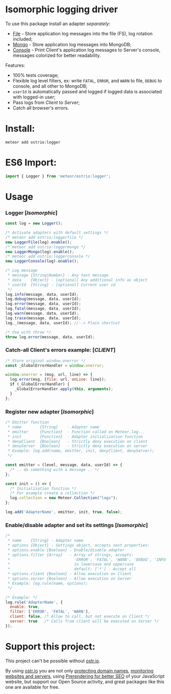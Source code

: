 Isomorphic logging driver
========
To use this package install an adapter *separately*:
 - [File](https://atmospherejs.com/ostrio/loggerfile) - Store application log messages into the file (FS), log rotation included;
 - [Mongo](https://atmospherejs.com/ostrio/loggermongo) - Store application log messages into MongoDB;
 - [Console](https://atmospherejs.com/ostrio/loggerconsole) - Print Client's application log messages to Server's console, messages colorized for better readability.

Features:
 - 100% tests coverage;
 - Flexible log level filters, ex: write `FATAL`, `ERROR`, and `WARN` to file, `DEBUG` to console, and all other to MongoDB;
 - `userId` is automatically passed and logged if logged data is associated with logged-in user;
 - Pass logs from *Client* to *Server*;
 - Catch all browser's errors.

Install:
========
```shell
meteor add ostrio:logger
```

ES6 Import:
========
```jsx
import { Logger } from 'meteor/ostrio:logger';
```

Usage
========
### Logger [*Isomorphic*]
```jsx
const log = new Logger();

/* Activate adapters with default settings */
/* meteor add ostrio:loggerfile */
new LoggerFile(log).enable();
/* meteor add ostrio:loggermongo */
new LoggerMongo(log).enable();
/* meteor add ostrio:loggerconsole */
new LoggerConsole(log).enable();

/* Log message
 * message {String|Number} - Any text message
 * data    {Object} - [optional] Any additional info as object
 * userId  {String} - [optional] Current user id
 */
log.info(message, data, userId);
log.debug(message, data, userId);
log.error(message, data, userId);
log.fatal(message, data, userId);
log.warn(message, data, userId);
log.trace(message, data, userId);
log._(message, data, userId); //--> Plain shortcut

/* Use with throw */
throw log.error(message, data, userId);
```

### Catch-all Client's errors example: [*CLIENT*]
```jsx
/* Store original window.onerror */
const _GlobalErrorHandler = window.onerror;

window.onerror = (msg, url, line) => {
  log.error(msg, {file: url, onLine: line});
  if (_GlobalErrorHandler) {
    _GlobalErrorHandler.apply(this, arguments);
  }
};
```

### Register new adapter [*Isomorphic*]
```jsx
/* Emitter function
 * name        {String}    - Adapter name
 * emitter     {Function}  - Function called on Meteor.log...
 * init        {Function}  - Adapter initialization function
 * denyClient  {Boolean}   - Strictly deny execution on client
 * denyServer  {Boolean}   - Strictly deny execution on server
 * Example: log.add(name, emitter, init, denyClient, denyServer);
 */

const emitter = (level, message, data, userId) => {
  /* .. do something with a message .. */
};

const init = () => {
  /* Initialization function */
  /* For example create a collection */
  log.collection = new Meteor.Collection("logs");
};

log.add('AdapterName', emitter, init, true, false);
```

### Enable/disable adapter and set its settings [*Isomorphic*]
```jsx
/*
 * name    {String} - Adapter name
 * options {Object} - Settings object, accepts next properties:
 * options.enable {Boolean} - Enable/disable adapter
 * options.filter {Array}   - Array of strings, accepts: 
 *                            'ERROR', 'FATAL', 'WARN', 'DEBUG', 'INFO', '*'
 *                            in lowercase and uppercase
 *                            default: ['*'] - Accept all
 * options.client {Boolean} - Allow execution on Client
 * options.server {Boolean} - Allow execution on Server
 * Example: log.rule(name, options);
 */

/* Example: */
log.rule('AdapterName', {
  enable: true,
  filter: ['ERROR', 'FATAL', 'WARN'],
  client: false, /* Allow to call, but not execute on Client */
  server: true   /* Calls from client will be executed on Server */
});
```

Support this project:
========
This project can't be possible without [ostr.io](https://ostr.io).

By using [ostr.io](https://ostr.io) you are not only [protecting domain names](https://ostr.io/info/domain-names-protection), [monitoring websites and servers](https://ostr.io/info/monitoring), using [Prerendering for better SEO](https://ostr.io/info/prerendering) of your JavaScript website, but support our Open Source activity, and great packages like this one are available for free.
